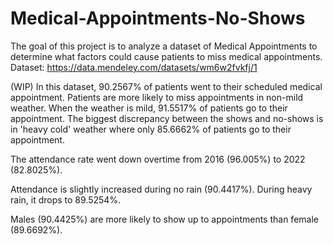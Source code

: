 # Medical-Appointments-No-Shows
The goal of this project is to analyze a dataset of Medical Appointments to determine what factors could cause patients to miss medical appointments. Dataset: https://data.mendeley.com/datasets/wm6w2fvkfj/1

(WIP)
In this dataset, 90.2567% of patients went to their scheduled medical appointment. 
Patients are more likely to miss appointments in non-mild weather. When the weather is mild, 91.5517% of patients go to their appointment. The biggest discrepancy between the shows and no-shows is in 'heavy cold' weather where only 85.6662% of patients go to their appointment.

The attendance rate went down overtime from 2016 (96.005%) to 2022 (82.8025%).

Attendance is slightly increased during no rain (90.4417%). During heavy rain, it drops to 89.5254%.

Males (90.4425%) are more likely to show up to appointments than female (89.6692%). 
